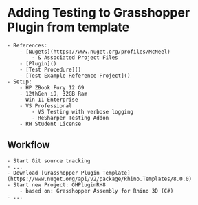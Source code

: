 # Adding Testing to Grasshopper Plugin from template
    - References:
        - [Nugets](https://www.nuget.org/profiles/McNeel)
            - & Associated Project Files
        - [Plugin]()
        - [Test Procedure]()
        - [Test Example Reference Project]()
    - Setup:
        - HP ZBook Fury 12 G9
        - 12thGen i9, 32GB Ram
        - Win 11 Enterprise
        - VS Professional
            - VS Testing with verbose logging
            - ReSharper Testing Addon
        - RH Student License
 ## Workflow
    - Start Git source tracking
    - ...
    - Download [Grasshopper Plugin Template](https://www.nuget.org/api/v2/package/Rhino.Templates/8.0.0)
    - Start new Project: GHPluginRH8
        - based on: Grasshopper Assembly for Rhino 3D (C#)
    - ...
